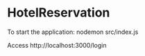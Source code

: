 # HotelReservation

To start the application: 
nodemon src/index.js

Access http://localhost:3000/login
